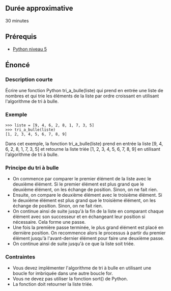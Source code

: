 ## Durée approximative

30 minutes

## Prérequis

- <a href="https://microlead.fr/echelles/python" title="Prérequis en Python" target="_blank">Python niveau 5</a>

## Énoncé

### Description courte

Écrire une fonction Python tri_a_bulle(liste) qui prend en entrée une liste de nombres et qui trie les éléments de la liste par ordre croissant en utilisant l'algorithme de tri à bulle.

### Exemple

```
>>> liste = [9, 4, 6, 2, 8, 1, 7, 3, 5]
>>> tri_a_bulle(liste)
[1, 2, 3, 4, 5, 6, 7, 8, 9]
```

Dans cet exemple, la fonction tri_a_bulle(liste) prend en entrée la liste [9, 4, 6, 2, 8, 1, 7, 3, 5] et retourne la liste triée [1, 2, 3, 4, 5, 6, 7, 8, 9] en utilisant l'algorithme de tri à bulle.

### Principe du tri à bulle

- On commence par comparer le premier élément de la liste avec le deuxième élément. Si le premier élément est plus grand que le deuxième élément, on les échange de position. Sinon, on ne fait rien.
- Ensuite, on compare le deuxième élément avec le troisième élément. Si le deuxième élément est plus grand que le troisième élément, on les échange de position. Sinon, on ne fait rien.
- On continue ainsi de suite jusqu'à la fin de la liste en comparant chaque élément avec son successeur et en échangeant leur position si nécessaire. Cela forme une passe.
- Une fois la première passe terminée, le plus grand élément est placé en dernière position. On recommence alors le processus à partir du premier élément jusqu'à l'avant-dernier élément pour faire une deuxième passe.
- On continue ainsi de suite jusqu'à ce que la liste soit triée.

### Contraintes

- Vous devez implémenter l'algorithme de tri à bulle en utilisant une boucle for imbriquée dans une autre boucle for.
- Vous ne devez pas utiliser la fonction sort() de Python.
- La fonction doit retourner la liste triée.